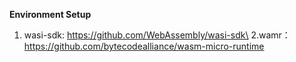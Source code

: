  **Environment Setup** 
1. wasi-sdk:
https://github.com/WebAssembly/wasi-sdk\
2.wamr：
https://github.com/bytecodealliance/wasm-micro-runtime

